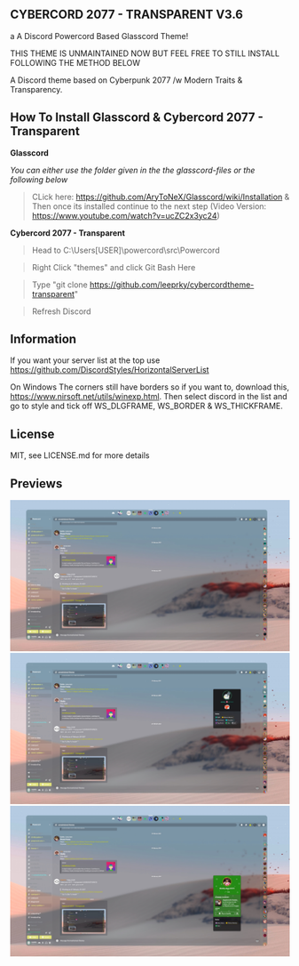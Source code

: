 ## CYBERCORD 2077 - TRANSPARENT V3.6
a A Discord Powercord Based Glasscord Theme!

THIS THEME IS UNMAINTAINED NOW BUT FEEL FREE TO STILL INSTALL FOLLOWING THE METHOD BELOW

A Discord theme based on Cyberpunk 2077 /w  Modern Traits & Transparency.

## How To Install Glasscord & Cybercord 2077 - Transparent

**Glasscord**

*You can either use the folder given in the the glasscord-files or the following below*
> CLick here: https://github.com/AryToNeX/Glasscord/wiki/Installation & Then once its installed continue to the next step 
(Video Version: https://www.youtube.com/watch?v=ucZC2x3yc24)

**Cybercord 2077 - Transparent**

> Head to C:\Users\[USER]\powercord\src\Powercord

> Right Click "themes" and click Git Bash Here

> Type "git clone https://github.com/leeprky/cybercordtheme-transparent"

> Refresh Discord

## Information

If you want your server list at the top use https://github.com/DiscordStyles/HorizontalServerList

On Windows The corners still have borders so if you want to, download this, https://www.nirsoft.net/utils/winexp.html.
Then select discord in the list and go to style and tick off WS_DLGFRAME, WS_BORDER & WS_THICKFRAME.

## License

MIT, see LICENSE.md for more details

## Previews

![preview](./previews/previewI.jpg)
![preview](./previews/previewII.jpg)
![preview](./previews/previewIII.jpg)
